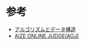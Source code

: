 # 参考
- [アルゴリズムとデータ構造](https://book.mynavi.jp/ec/products/detail/id=35408)
- [AIZE ONLINE JUDGE(AOJ)](https://onlinejudge.u-aizu.ac.jp/home)